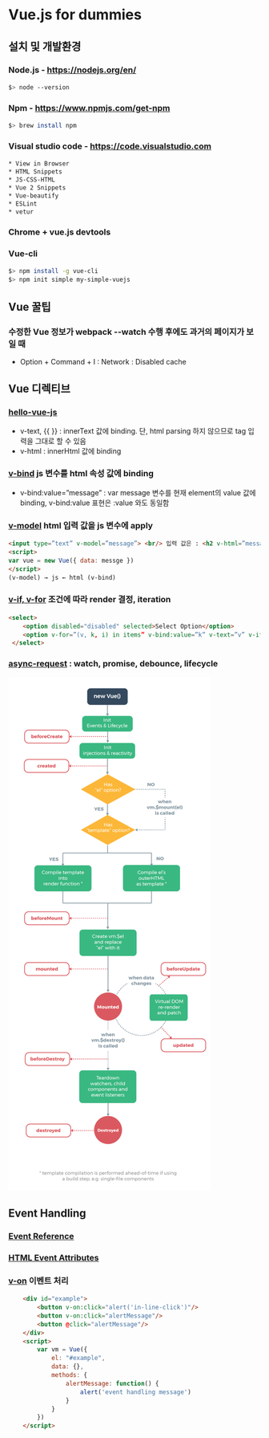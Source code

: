 # Vue.js for dummies

## 설치 및 개발환경
### Node.js - https://nodejs.org/en/
```bash
$> node --version
```
### Npm - https://www.npmjs.com/get-npm 
```bash
$> brew install npm
```
### Visual studio code - https://code.visualstudio.com
```install plugins
* View in Browser
* HTML Snippets
* JS-CSS-HTML
* Vue 2 Snippets
* Vue-beautify
* ESLint
* vetur
```
### Chrome + vue.js devtools 
### Vue-cli
```bash
$> npm install -g vue-cli
$> npm init simple my-simple-vuejs
```


## Vue 꿀팁

### 수정한 Vue 정보가 webpack --watch 수행 후에도 과거의 페이지가 보일 때
* Option + Command + I : Network : Disabled cache

## Vue 디렉티브
### [hello-vue-js](https://github.com/psyoblade/vue-for-dummies/blob/master/1.basic/index.html)
* v-text, {{ }} : innerText 값에 binding. 단, html parsing 하지 않으므로 tag 입력을 그대로 할 수 있음
* v-html : innerHtml 값에 binding
### [v-bind](https://github.com/psyoblade/vue-for-dummies/blob/master/1.basic/sum.html) js 변수를 html 속성 값에 binding
 * v-bind:value=”message” : var message 변수를 현재 element의 value 값에 binding, v-bind:value 표현은 :value 와도 동일함
### [v-model](https://github.com/psyoblade/vue-for-dummies/blob/master/1.basic/model-bind.html) html 입력 값을 js 변수에 apply
```html
<input type=”text” v-model=”message”> <br/> 입력 값은 : <h2 v-html=”message”/>
<script>
var vue = new Vue({ data: messge })
</script>
(v-model) → js ← html (v-bind)
```
### [v-if, v-for](https://github.com/psyoblade/vue-for-dummies/blob/master/1.basic/v-if-for.html) 조건에 따라 render 결정, iteration
```html
<select>
    <option disabled="disabled" selected>Select Option</option>
    <option v-for=”(v, k, i) in items” v-bind:value=”k” v-text=”v” v-if=”value.length > 4”/>
 </select>
```

### [async-request](https://github.com/psyoblade/vue-for-dummies/blob/master/1.basic/async-req.html) : watch, promise, debounce, lifecycle
<img src="images/lifecycle.png"/>


## Event Handling

### [Event Reference](https://developer.mozilla.org/en-US/docs/Web/Events)
### [HTML Event Attributes](https://www.w3schools.com/tags/ref_eventattributes.asp)

### [v-on](https://github.com/psyoblade/vue-for-dummies/blob/master/2.event/event-handling.html) 이벤트 처리
```html
    <div id="example">
        <button v-on:click="alert('in-line-click')"/>
        <button v-on:click="alertMessage"/>
        <button @click="alertMessage"/>
    </div>
    <script>
        var vm = Vue({
            el: "#example",
            data: {},
            methods: {
                alertMessage: function() {
                    alert('event handling message')
                }
            }
        })
    </script>
```
